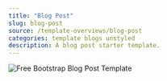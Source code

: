 ```yaml
---
title: "Blog Post"
slug: blog-post
source: /template-overviews/blog-post
categories: template blogs unstyled
description: A blog post starter template.
---
```


<img src="http://sbootstrap.startbootstrapc.netdna-cdn.com/assets/img/templates/blog-post.jpg" class="img-responsive" alt="Free Bootstrap Blog Post Template">